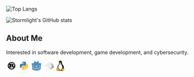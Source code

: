 ![Top Langs](https://github-readme-stats.vercel.app/api/top-langs/?username=StormLight14&theme=dark)

![Stormlight's GitHub stats](https://github-readme-stats.vercel.app/api?username=stormlight14&show_icons=true&theme=dark&hide_rank=true&custom_title=Github+Stats)

## About Me
Interested in software development, game development, and cybersecurity.

<code><img height="30" alt="rust" src="https://github.com/StormLight14/StormLight14/blob/main/img/rust-logo.png?raw=true"></code>
<code><img height="30" alt="python" src="https://github.com/StormLight14/StormLight14/blob/main/img/python-logo.png?raw=true"></code>
<code><img height="30" alt="godot" src="https://github.com/StormLight14/StormLight14/blob/main/img/godot-logo.png?raw=true"></code>
<code><img height="30" alt="bevy bird" src="https://github.com/StormLight14/StormLight14/blob/main/img/bevy-logo.png?raw=true"></code>
<code><img height="30" alt="tux, the linux penguin :D" src="https://github.com/StormLight14/StormLight14/blob/main/img/tux.png?raw=true"></code>

